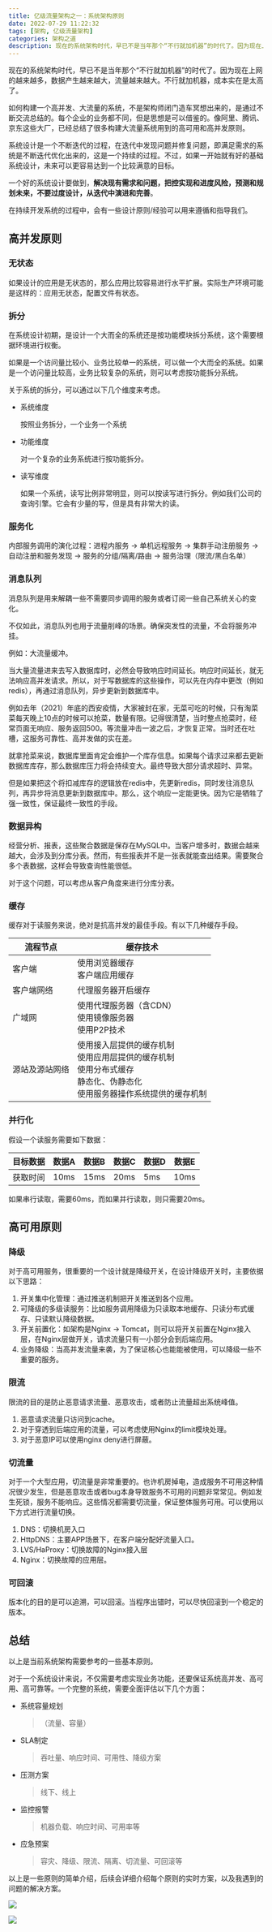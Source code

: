 ```yaml
---
title: 亿级流量架构之一：系统架构原则
date: 2022-07-29 11:22:32
tags: [架构, 亿级流量架构]
categories: 架构之道
description: 现在的系统架构时代，早已不是当年那个“不行就加机器”的时代了。因为现在上网的越来越多，数据产生越来越大，流量越来越大。不行就加机器，成本实在是太高了。
---
```


现在的系统架构时代，早已不是当年那个“不行就加机器”的时代了。因为现在上网的越来越多，数据产生越来越大，流量越来越大。不行就加机器，成本实在是太高了。

如何构建一个高并发、大流量的系统，不是架构师闭门造车冥想出来的，是通过不断交流总结的。每个企业的业务都不同，但是思想是可以借鉴的。像阿里、腾讯、京东这些大厂，已经总结了很多构建大流量系统用到的高可用和高并发原则。



系统设计是一个不断迭代的过程，在迭代中发现问题并修复问题，即满足需求的系统是不断迭代优化出来的，这是一个持续的过程。不过，如果一开始就有好的基础系统设计，未来可以更容易达到一个比较满意的目标。

一个好的系统设计要做到，**解决现有需求和问题，把控实现和进度风险，预测和规划未来，不要过度设计，从迭代中演进和完善**。



在持续开发系统的过程中，会有一些设计原则/经验可以用来遵循和指导我们。



## 高并发原则

### 无状态

如果设计的应用是无状态的，那么应用比较容易进行水平扩展。实际生产环境可能是这样的：应用无状态，配置文件有状态。

### 拆分

在系统设计初期，是设计一个大而全的系统还是按功能模块拆分系统，这个需要根据环境进行权衡。

如果是一个访问量比较小、业务比较单一的系统，可以做一个大而全的系统。如果是一个访问量比较高，业务比较复杂的系统，则可以考虑按功能拆分系统。

关于系统的拆分，可以通过以下几个维度来考虑。

- 系统维度

  按照业务拆分，一个业务一个系统

- 功能维度

  对一个复杂的业务系统进行按功能拆分。

- 读写维度

  如果一个系统，读写比例非常明显，则可以按读写进行拆分。例如我们公司的查询引擎。它会有少量的写，但是具有非常大的读。

### 服务化

内部服务调用的演化过程：进程内服务 -> 单机远程服务 -> 集群手动注册服务 -> 自动注册和服务发现 -> 服务的分组/隔离/路由 -> 服务治理（限流/黑白名单）

### 消息队列

消息队列是用来解耦一些不需要同步调用的服务或者订阅一些自己系统关心的变化。

不仅如此，消息队列也用于流量削峰的场景。确保突发性的流量，不会将服务冲挂。

例如：大流量缓冲。

当大量流量进来去写入数据库时，必然会导致响应时间延长。响应时间延长，就无法响应高并发请求。所以，对于写数据库的这些操作，可以先在内存中更改（例如redis），再通过消息队列，异步更新到数据库中。

例如去年（2021）年底的西安疫情，大家被封在家，无菜可吃的时候，只有淘菜菜每天晚上10点的时候可以抢菜，数量有限。记得很清楚，当时整点抢菜时，经常页面无响应、服务返回500。等流量冲击一波之后，才恢复正常。当时还在吐槽，这服务可靠性、高并发做的实在差。

就拿抢菜来说，数据库里面肯定会维护一个库存信息。如果每个请求过来都去更新数据库库存，那么数据库压力将会持续变大。最终导致大部分请求超时、异常。

但是如果把这个将扣减库存的逻辑放在redis中，先更新redis，同时发往消息队列，再异步将消息更新到数据库中。那么，这个响应一定能更快。因为它是牺牲了强一致性，保证最终一致性的手段。

### 数据异构

经营分析、报表，这些聚合数据是保存在MySQL中。当客户增多时，数据会越来越大，会涉及到分库分表。然而，有些报表并不是一张表就能查出结果。需要聚合多个表数据，这样会导致查询性能很低。

对于这个问题，可以考虑从客户角度来进行分库分表。

### 缓存

缓存对于读服务来说，绝对是抗高并发的最佳手段。有以下几种缓存手段。

| 流程节点       | 缓存技术                                                     |
| -------------- | ------------------------------------------------------------ |
| 客户端         | 使用浏览器缓存  <br>客户端应用缓存                           |
| 客户端网络     | 代理服务器开启缓存                                           |
| 广域网         | 使用代理服务器（含CDN） <br>使用镜像服务器 <br>使用P2P技术   |
| 源站及源站网络 | 使用接入层提供的缓存机制 <br>使用应用层提供的缓存机制 <br>使用分布式缓存 <br> 静态化、伪静态化 <br>使用服务器操作系统提供的缓存机制 |

### 并行化

假设一个读服务需要如下数据：

| 目标数据 | 数据A | 数据B | 数据C | 数据D | 数据E |
|  --- | --- |  --- |  --- |  --- |  --- |
| 获取时间 | 10ms | 15ms | 20ms | 5ms | 10ms |

如果串行读取，需要60ms，而如果并行读取，则只需要20ms。



## 高可用原则

### 降级

对于高可用服务，很重要的一个设计就是降级开关，在设计降级开关时，主要依据以下思路：

1. 开关集中化管理：通过推送机制把开关推送到各个应用。
2. 可降级的多级读服务：比如服务调用降级为只读取本地缓存、只读分布式缓存、只读默认降级数据。
3. 开关前置化：如架构是Nginx -> Tomcat，则可以将开关前置在Nginx接入层，在Nginx层做开关，请求流量只有一小部分会到后端应用。
4. 业务降级：当高并发流量来袭，为了保证核心也能能被使用，可以降级一些不重要的服务。

### 限流

限流的目的是防止恶意请求流量、恶意攻击，或者防止流量超出系统峰值。

1. 恶意请求流量只访问到cache。
2. 对于穿透到后端应用的流量，可以考虑使用Nginx的limit模块处理。
3. 对于恶意IP可以使用nginx deny进行屏蔽。

### 切流量

对于一个大型应用，切流量是非常重要的。也许机房掉电，造成服务不可用这种情况很少发生，但是恶意攻击或者bug本身导致服务不可用的问题非常常见。例如发生死锁，服务不能响应。这些情况都需要切流量，保证整体服务可用。可以使用以下方式进行流量切换。

1. DNS：切换机房入口
2. HttpDNS：主要APP场景下，在客户端分配好流量入口。
3. LVS/HaProxy：切换故障的Nginx接入层
4. Nginx：切换故障的应用层。

### 可回滚

版本化的目的是可以追溯，可以回滚。当程序出错时，可以尽快回滚到一个稳定的版本。



## 总结

以上是当前系统架构需要参考的一些基本原则。

对于一个系统设计来说，不仅需要考虑实现业务功能，还要保证系统高并发、高可用、高可靠等。一个完整的系统，需要全面评估以下几个方面：

- 系统容量规划

  > （流量、容量）

- SLA制定

  > 吞吐量、响应时间、可用性、降级方案

- 压测方案

  > 线下、线上

- 监控报警

  > 机器负载、响应时间、可用率等

- 应急预案

  > 容灾、降级、限流、隔离、切流量、可回滚等

以上是一些原则的简单介绍，后续会详细介绍每个原则的实时方案，以及我遇到的问题的解决方案。

![](../../images/架构/高可用策略.png)

![](../../images/架构/高并发策略.png)
